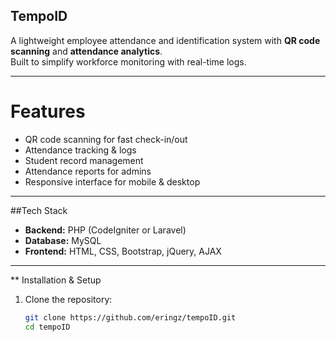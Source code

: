  ## TempoID

A lightweight employee attendance and identification system with **QR code scanning** and **attendance analytics**.  
Built to simplify workforce monitoring with real-time logs.

---

# Features

- QR code scanning for fast check-in/out  
- Attendance tracking & logs  
- Student record management  
- Attendance reports for admins  
- Responsive interface for mobile & desktop  

---


##Tech Stack

- **Backend:** PHP (CodeIgniter or Laravel)  
- **Database:** MySQL  
- **Frontend:** HTML, CSS, Bootstrap, jQuery, AJAX  

---

** Installation & Setup

1. Clone the repository:
   ```bash
   git clone https://github.com/eringz/tempoID.git
   cd tempoID

